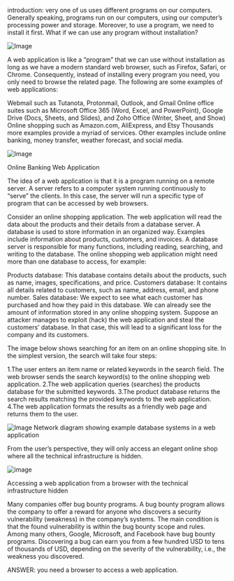 introduction:
very one of us uses different programs on our computers. Generally speaking, programs run on our computers, using our computer’s processing power and storage. Moreover, to use a program, we need to install it first. What if we can use any program without installation?

![Image](https://github.com/user-attachments/assets/797b81bd-b198-4898-88ea-5fd48978b2ad)

A web application is like a “program” that we can use without installation as long as we have a modern standard web browser, such as Firefox, Safari, or Chrome. Consequently, instead of installing every program you need, you only need to browse the related page. The following are some examples of web applications:

Webmail such as Tutanota, Protonmail, Outlook, and Gmail
Online office suites such as Microsoft Office 365 (Word, Excel, and PowerPoint), Google Drive (Docs, Sheets, and Slides), and Zoho Office (Writer, Sheet, and Show)
Online shopping such as Amazon.com, AliExpress, and Etsy
Thousands more examples provide a myriad of services. Other examples include online banking, money transfer, weather forecast, and social media.

![Image](https://github.com/user-attachments/assets/8ef13b69-3320-4903-8b4f-41300045792e)

Online Banking Web Application

The idea of a web application is that it is a program running on a remote server. A server refers to a computer system running continuously to “serve” the clients. In this case, the server will run a specific type of program that can be accessed by web browsers.

Consider an online shopping application. The web application will read the data about the products and their details from a database server. A database is used to store information in an organized way. Examples include information about products, customers, and invoices. A database server is responsible for many functions, including reading, searching, and writing to the database. The online shopping web application might need more than one database to access, for example:

Products database: This database contains details about the products, such as name, images, specifications, and price.
Customers database: It contains all details related to customers, such as name, address, email, and phone number.
Sales database: We expect to see what each customer has purchased and how they paid in this database.
We can already see the amount of information stored in any online shopping system. Suppose an attacker manages to exploit (hack) the web application and steal the customers’ database. In that case, this will lead to a significant loss for the company and its customers.

The image below shows searching for an item on an online shopping site. In the simplest version, the search will take four steps:

1.The user enters an item name or related keywords in the search field. The web browser sends the search keyword(s) to the online shopping web application.
2.The web application queries (searches) the products database for the submitted keywords.
3.The product database returns the search results matching the provided keywords to the web application.
4.The web application formats the results as a friendly web page and returns them to the user.

![Image](https://github.com/user-attachments/assets/a78770ad-f669-4400-8172-57a5fd3b470b)
Network diagram showing example database systems in a web application

From the user’s perspective, they will only access an elegant online shop where all the technical infrastructure is hidden.

![image](https://github.com/user-attachments/assets/aa16a5fe-2338-45c0-99ae-979735a6a77c)


Accessing a web application from a browser with the technical infrastructure hidden

Many companies offer bug bounty programs. A bug bounty program allows the company to offer a reward for anyone who discovers a security vulnerability (weakness) in the company’s systems. The main condition is that the found vulnerability is within the bug bounty scope and rules. Among many others, Google, Microsoft, and Facebook have bug bounty programs. Discovering a bug can earn you from a few hundred USD to tens of thousands of USD, depending on the severity of the vulnerability, i.e., the weakness you discovered.





ANSWER:
you need a browser to access a web application.
